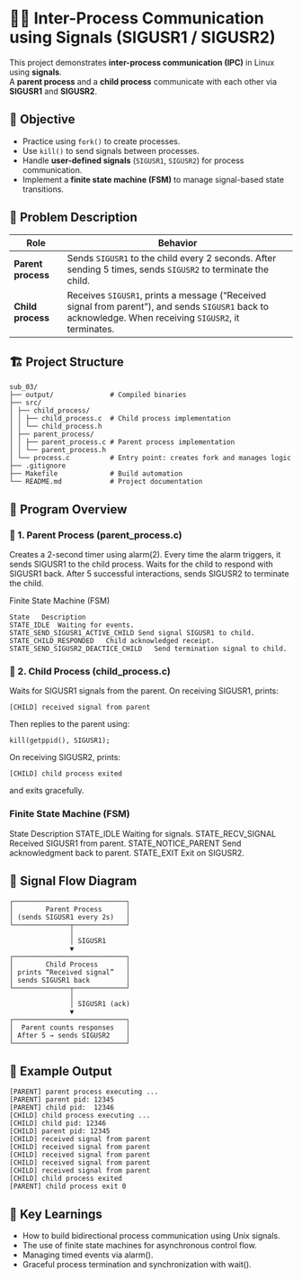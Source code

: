 # 👨‍👧 Inter-Process Communication using Signals (SIGUSR1 / SIGUSR2)

This project demonstrates **inter-process communication (IPC)** in Linux using **signals**.  
A **parent process** and a **child process** communicate with each other via **SIGUSR1** and **SIGUSR2**.

## 🎯 Objective

- Practice using `fork()` to create processes.
- Use `kill()` to send signals between processes.
- Handle **user-defined signals** (`SIGUSR1`, `SIGUSR2`) for process communication.
- Implement a **finite state machine (FSM)** to manage signal-based state transitions.

## 🧩 Problem Description

| Role | Behavior |
|------|-----------|
| **Parent process** | Sends `SIGUSR1` to the child every 2 seconds. After sending 5 times, sends `SIGUSR2` to terminate the child. |
| **Child process** | Receives `SIGUSR1`, prints a message (“Received signal from parent”), and sends `SIGUSR1` back to acknowledge. When receiving `SIGUSR2`, it terminates. |

## 🏗️ Project Structure

```
sub_03/
├── output/              # Compiled binaries
├── src/
│ ├── child_process/
│ │ ├── child_process.c  # Child process implementation
│ │ └── child_process.h
│ ├── parent_process/
│ │ ├── parent_process.c # Parent process implementation
│ │ └── parent_process.h
│ └── process.c          # Entry point: creates fork and manages logic
├── .gitignore
├── Makefile             # Build automation
└── README.md            # Project documentation
```

## 🧠 Program Overview
### 🔸 1. Parent Process (parent_process.c)

Creates a 2-second timer using alarm(2).
Every time the alarm triggers, it sends SIGUSR1 to the child process.
Waits for the child to respond with SIGUSR1 back.
After 5 successful interactions, sends SIGUSR2 to terminate the child.

Finite State Machine (FSM)
```
State	Description
STATE_IDLE	Waiting for events.
STATE_SEND_SIGUSR1_ACTIVE_CHILD	Send signal SIGUSR1 to child.
STATE_CHILD_RESPONDED	Child acknowledged receipt.
STATE_SEND_SIGUSR2_DEACTICE_CHILD	Send termination signal to child.
```

### 🔸 2. Child Process (child_process.c)

Waits for SIGUSR1 signals from the parent.
On receiving SIGUSR1, prints:
```
[CHILD] received signal from parent
```

Then replies to the parent using:
```
kill(getppid(), SIGUSR1);
```

On receiving SIGUSR2, prints:
```
[CHILD] child process exited
```

and exits gracefully.

### Finite State Machine (FSM)
State	Description
STATE_IDLE	Waiting for signals.
STATE_RECV_SIGNAL	Received SIGUSR1 from parent.
STATE_NOTICE_PARENT	Send acknowledgment back to parent.
STATE_EXIT	Exit on SIGUSR2.

## 🧩 Signal Flow Diagram
```
┌────────────────────────────┐
│        Parent Process      │
│ (sends SIGUSR1 every 2s)   │
└──────────────┬─────────────┘
               │
               │ SIGUSR1
               ▼
┌────────────────────────────┐
│        Child Process       │
│ prints “Received signal”   │
│ sends SIGUSR1 back         │
└──────────────┬─────────────┘
               │
               │ SIGUSR1 (ack)
               ▼
┌────────────────────────────┐
│  Parent counts responses   │
│ After 5 → sends SIGUSR2    │
└────────────────────────────┘
```

## 🧾 Example Output
```
[PARENT] parent process executing ...
[PARENT] parent pid: 12345
[PARENT] child pid:  12346
[CHILD] child process executing ...
[CHILD] child pid: 12346
[CHILD] parent pid: 12345
[CHILD] received signal from parent
[CHILD] received signal from parent
[CHILD] received signal from parent
[CHILD] received signal from parent
[CHILD] received signal from parent
[CHILD] child process exited
[PARENT] child process exit 0
```

## 🧠 Key Learnings

- How to build bidirectional process communication using Unix signals.
- The use of finite state machines for asynchronous control flow.
- Managing timed events via alarm().
- Graceful process termination and synchronization with wait().
